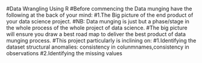 #Data Wrangling Using R
#Before commencing the Data munging have the following at the back of your mind:
#1.The Big picture of the end product of your data science project.
 #NB: Data munging is just but a phase/stage in the whole process of the whole project of data science.
 #The big picture will ensure you draw a best road map to deliver the best product of data munging process.
#This project particularly is inclining on:
    #1.Identifying the dataset structural anomalies: consistency in colunmnames,consistency in observations
	#2.Identifying the missing values 
	
